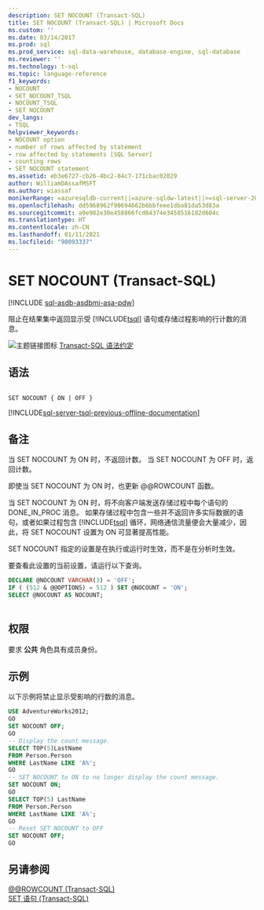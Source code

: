 ```yaml
---
description: SET NOCOUNT (Transact-SQL)
title: SET NOCOUNT (Transact-SQL) | Microsoft Docs
ms.custom: ''
ms.date: 03/14/2017
ms.prod: sql
ms.prod_service: sql-data-warehouse, database-engine, sql-database
ms.reviewer: ''
ms.technology: t-sql
ms.topic: language-reference
f1_keywords:
- NOCOUNT
- SET_NOCOUNT_TSQL
- NOCOUNT_TSQL
- SET NOCOUNT
dev_langs:
- TSQL
helpviewer_keywords:
- NOCOUNT option
- number of rows affected by statement
- row affected by statements [SQL Server]
- counting rows
- SET NOCOUNT statement
ms.assetid: eb3e6727-cb26-4bc2-84c7-171cbac02029
author: WilliamDAssafMSFT
ms.author: wiassaf
monikerRange: =azuresqldb-current||=azure-sqldw-latest||>=sql-server-2016||>=sql-server-linux-2017||=azuresqldb-mi-current
ms.openlocfilehash: dd5968962f90694662b6bbfeee1dba81da53d83a
ms.sourcegitcommit: a9e982e30e458866fcd64374e3458516182d604c
ms.translationtype: HT
ms.contentlocale: zh-CN
ms.lasthandoff: 01/11/2021
ms.locfileid: "98093337"
---
```

# <a name="set-nocount-transact-sql"></a>SET NOCOUNT (Transact-SQL)
[!INCLUDE [sql-asdb-asdbmi-asa-pdw](../../includes/applies-to-version/sql-asdb-asdbmi-asa.md)]

  阻止在结果集中返回显示受 [!INCLUDE[tsql](../../includes/tsql-md.md)] 语句或存储过程影响的行计数的消息。  
  
 ![主题链接图标](../../database-engine/configure-windows/media/topic-link.gif "“主题链接”图标") [Transact-SQL 语法约定](../../t-sql/language-elements/transact-sql-syntax-conventions-transact-sql.md)  
  
## <a name="syntax"></a>语法  
  
```syntaxsql
  
SET NOCOUNT { ON | OFF }   
```  
  
[!INCLUDE[sql-server-tsql-previous-offline-documentation](../../includes/sql-server-tsql-previous-offline-documentation.md)]

## <a name="remarks"></a>备注
 当 SET NOCOUNT 为 ON 时，不返回计数。 当 SET NOCOUNT 为 OFF 时，返回计数。  
  
 即使当 SET NOCOUNT 为 ON 时，也更新 @@ROWCOUNT 函数。  
  
 当 SET NOCOUNT 为 ON 时，将不向客户端发送存储过程中每个语句的 DONE_IN_PROC 消息。 如果存储过程中包含一些并不返回许多实际数据的语句，或者如果过程包含 [!INCLUDE[tsql](../../includes/tsql-md.md)] 循环，网络通信流量便会大量减少，因此，将 SET NOCOUNT 设置为 ON 可显著提高性能。  
  
 SET NOCOUNT 指定的设置是在执行或运行时生效，而不是在分析时生效。  
  
 要查看此设置的当前设置，请运行以下查询。  
  
```sql
DECLARE @NOCOUNT VARCHAR(3) = 'OFF';  
IF ( (512 & @@OPTIONS) = 512 ) SET @NOCOUNT = 'ON';  
SELECT @NOCOUNT AS NOCOUNT;  
  
```  
  
## <a name="permissions"></a>权限  
 要求 **公共** 角色具有成员身份。  
  
## <a name="examples"></a>示例  
 以下示例将禁止显示受影响的行数的消息。  
  
```sql
USE AdventureWorks2012;  
GO  
SET NOCOUNT OFF;  
GO  
-- Display the count message.  
SELECT TOP(5)LastName  
FROM Person.Person  
WHERE LastName LIKE 'A%';  
GO  
-- SET NOCOUNT to ON to no longer display the count message.  
SET NOCOUNT ON;  
GO  
SELECT TOP(5) LastName  
FROM Person.Person  
WHERE LastName LIKE 'A%';  
GO  
-- Reset SET NOCOUNT to OFF  
SET NOCOUNT OFF;  
GO  
```  
  
## <a name="see-also"></a>另请参阅  
 [@@ROWCOUNT (Transact-SQL)](../../t-sql/functions/rowcount-transact-sql.md)   
 [SET 语句 (Transact-SQL)](../../t-sql/statements/set-statements-transact-sql.md)  
  
  
